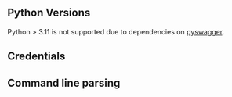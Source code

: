 ## Python Versions

Python > 3.11 is not supported due to dependencies on [pyswagger](https://github.com/pyopenapi/pyswagger/issues/202).

## Credentials 

## Command line parsing

